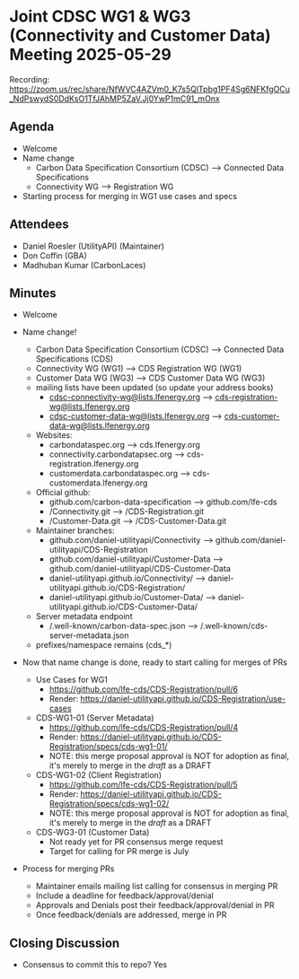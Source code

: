 # Joint CDSC WG1 & WG3 (Connectivity and Customer Data) Meeting 2025-05-29

Recording: https://zoom.us/rec/share/NfWVC4AZVm0_K7s5QlTpbg1PF4Sg6NFKfgOCu_NdPswydS0DdKsO1TfJAhMP5ZaV.Jj0YwP1mC91_mOnx

## Agenda
* Welcome
* Name change
    * Carbon Data Specification Consortium (CDSC) --> Connected Data Specifications
    * Connectivity WG --> Registration WG
* Starting process for merging in WG1 use cases and specs

## Attendees
* Daniel Roesler (UtilityAPI) (Maintainer)
* Don Coffin (GBA)
* Madhuban Kumar (CarbonLaces)

## Minutes
* Welcome
* Name change!
    * Carbon Data Specification Consortium (CDSC) --> Connected Data Specifications (CDS)
    * Connectivity WG (WG1) --> CDS Registration WG (WG1)
    * Customer Data WG (WG3) --> CDS Customer Data WG (WG3)
    * mailing lists have been updated (so update your address books)
        * cdsc-connectivity-wg@lists.lfenergy.org --> cds-registration-wg@lists.lfenergy.org
        * cdsc-customer-data-wg@lists.lfenergy.org --> cds-customer-data-wg@lists.lfenergy.org
    * Websites:
        * carbondataspec.org --> cds.lfenergy.org
        * connectivity.carbondatapsec.org --> cds-registration.lfenergy.org
        * customerdata.carbondataspec.org --> cds-customerdata.lfenergy.org
    * Official github:
        * github.com/carbon-data-specification --> github.com/lfe-cds
        * /Connectivity.git --> /CDS-Registration.git
        * /Customer-Data.git --> /CDS-Customer-Data.git
    * Maintainer branches:
        * github.com/daniel-utilityapi/Connectivity --> github.com/daniel-utilityapi/CDS-Registration
        * github.com/daniel-utilityapi/Customer-Data --> github.com/daniel-utilityapi/CDS-Customer-Data
        * daniel-utilityapi.github.io/Connectivity/ --> daniel-utilityapi.github.io/CDS-Registration/
        * daniel-utilityapi.github.io/Customer-Data/ --> daniel-utilityapi.github.io/CDS-Customer-Data/
    * Server metadata endpoint
        * /.well-known/carbon-data-spec.json --> /.well-known/cds-server-metadata.json
    * prefixes/namespace remains (cds_*)

* Now that name change is done, ready to start calling for merges of PRs
    * Use Cases for WG1
        * https://github.com/lfe-cds/CDS-Registration/pull/6
        * Render: https://daniel-utilityapi.github.io/CDS-Registration/use-cases
    * CDS-WG1-01 (Server Metadata)
        * https://github.com/lfe-cds/CDS-Registration/pull/4
        * Render: https://daniel-utilityapi.github.io/CDS-Registration/specs/cds-wg1-01/
        * NOTE: this merge proposal approval is NOT for adoption as final, it's merely to merge in the _draft_ as a DRAFT
    * CDS-WG1-02 (Client Registration)
        * https://github.com/lfe-cds/CDS-Registration/pull/5
        * Render: https://daniel-utilityapi.github.io/CDS-Registration/specs/cds-wg1-02/
        * NOTE: this merge proposal approval is NOT for adoption as final, it's merely to merge in the _draft_ as a DRAFT
    * CDS-WG3-01 (Customer Data)
        * Not ready yet for PR consensus merge request
        * Target for calling for PR merge is July

* Process for merging PRs
    * Maintainer emails mailing list calling for consensus in merging PR
    * Include a deadline for feedback/approval/denial
    * Approvals and Denials post their feedback/approval/denial in PR
    * Once feedback/denials are addressed, merge in PR

## Closing Discussion
* Consensus to commit this to repo? Yes

